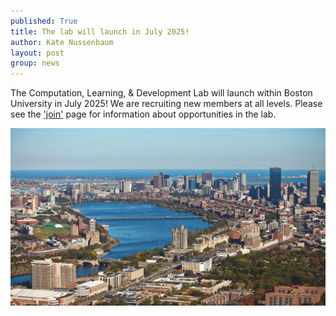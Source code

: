 ```yaml
---
published: True
title: The lab will launch in July 2025!
author: Kate Nussenbaum
layout: post
group: news
---
```

The Computation, Learning, & Development Lab will launch within Boston University in July 2025!
We are recruiting new members at all levels. Please see the ['join'](/join/) page for information about opportunities in the lab.
 
 <img src="/static/img/news/bu.jpeg" alt="BU campus" class="img-fluid">